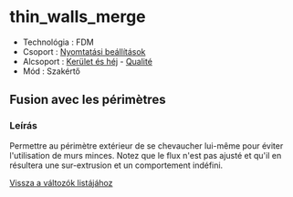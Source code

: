 # thin\_walls\_merge

* Technológia : FDM
* Csoport : [Nyomtatási beállítások](../../konfig/print_settings.md)
* Alcsoport : [Kerület és héj](../../beallitasok/print_settings.md#périmètre-et-enveloppe) - [Qualité](../../beallitasok/print_settings.md#qualité)
* Mód : Szakértő

## Fusion avec les périmètres

### Leírás

Permettre au périmètre extérieur de se chevaucher lui-même pour éviter l'utilisation de murs minces. Notez que le flux n'est pas ajusté et qu'il en résultera une sur-extrusion et un comportement indéfini.

[Vissza a változók listájához](/)

